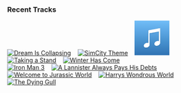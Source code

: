 ### Recent Tracks
[<img src='https://lastfm.freetls.fastly.net/i/u/300x300/899ae404dc224d70bc8e6a5224c803f4.png' width='16%' height='16%' alt='Dream Is Collapsing'>](https://www.last.fm/music/hans%2bzimmer/_/dream%2bis%2bcollapsing)&nbsp;&nbsp;&nbsp;&nbsp;[<img src='https://lastfm.freetls.fastly.net/i/u/300x300/72c8d5260fe2453989eece2314673fca.png' width='16%' height='16%' alt='SimCity Theme'>](https://www.last.fm/music/chris%2btilton/_/simcity%2btheme)&nbsp;&nbsp;&nbsp;&nbsp;[<img src='https://github.com/atfinke/atfinke/blob/master/placeholder.jpeg?raw=true' width='16%' height='16%' alt='No Place Like Home'>](https://www.last.fm/music/hans%2bzimmer/_/no%2bplace%2blike%2bhome)&nbsp;&nbsp;&nbsp;&nbsp;[<img src='https://lastfm.freetls.fastly.net/i/u/300x300/409b7224df0157b838d5760839e5aa6a.png' width='16%' height='16%' alt='Taking a Stand'>](https://www.last.fm/music/henry%2bjackman/_/taking%2ba%2bstand)&nbsp;&nbsp;&nbsp;&nbsp;[<img src='https://lastfm.freetls.fastly.net/i/u/300x300/59a2ee4345a44eb360ae67225eb58dbd.png' width='16%' height='16%' alt='Winter Has Come'>](https://www.last.fm/music/ramin%2bdjawadi/_/winter%2bhas%2bcome)&nbsp;&nbsp;&nbsp;&nbsp;<br>[<img src='https://lastfm.freetls.fastly.net/i/u/300x300/40fe30aa87914a89b796dd4e9b3619e0.png' width='16%' height='16%' alt='Iron Man 3'>](https://www.last.fm/music/brian%2btyler/_/iron%2bman%2b3)&nbsp;&nbsp;&nbsp;&nbsp;[<img src='https://lastfm.freetls.fastly.net/i/u/300x300/7d87fa75c63a4f8484d121dfde6175e8.png' width='16%' height='16%' alt='A Lannister Always Pays His Debts'>](https://www.last.fm/music/ramin%2bdjawadi/_/a%2blannister%2balways%2bpays%2bhis%2bdebts)&nbsp;&nbsp;&nbsp;&nbsp;[<img src='https://lastfm.freetls.fastly.net/i/u/300x300/81ffc0f58d8eddb9a2d57806c8f9d0bb.png' width='16%' height='16%' alt='Welcome to Jurassic World'>](https://www.last.fm/music/michael%2bgiacchino/_/welcome%2bto%2bjurassic%2bworld)&nbsp;&nbsp;&nbsp;&nbsp;[<img src='https://lastfm.freetls.fastly.net/i/u/300x300/57718560833c49899c6e9978a692ea7a.png' width='16%' height='16%' alt='Harrys Wondrous World'>](https://www.last.fm/music/john%2bwilliams/_/harry%2527s%2bwondrous%2bworld)&nbsp;&nbsp;&nbsp;&nbsp;[<img src='https://lastfm.freetls.fastly.net/i/u/300x300/ba94ae4bc6e39beb6b517762e18d63de.png' width='16%' height='16%' alt='The Dying Gull'>](https://www.last.fm/music/geoff%2bzanelli/_/the%2bdying%2bgull)&nbsp;&nbsp;&nbsp;&nbsp;<br>